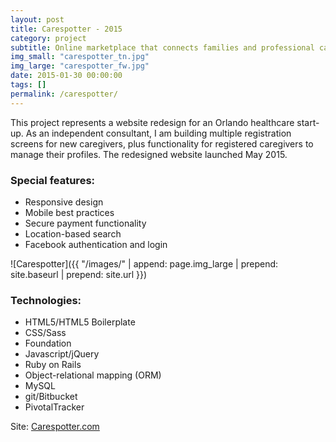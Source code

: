 ```yaml
---
layout: post
title: Carespotter - 2015
category: project
subtitle: Online marketplace that connects families and professional caregivers
img_small: "carespotter_tn.jpg"
img_large: "carespotter_fw.jpg"
date: 2015-01-30 00:00:00
tags: []
permalink: /carespotter/
---
```

This project represents a website redesign for an Orlando healthcare start-up.  As an independent consultant, I am building multiple registration screens for new caregivers, plus functionality for registered caregivers to manage their profiles. The redesigned website launched May 2015.

### Special features:
* Responsive design
* Mobile best practices
* Secure payment functionality
* Location-based search
* Facebook authentication and login

![Carespotter]({{ "/images/" | append: page.img_large | prepend: site.baseurl | prepend: site.url  }})

### Technologies:
* HTML5/HTML5 Boilerplate
* CSS/Sass
* Foundation
* Javascript/jQuery
* Ruby on Rails
* Object-relational mapping (ORM)
* MySQL
* git/Bitbucket
* PivotalTracker

Site: [Carespotter.com](http://carespotter.com)
